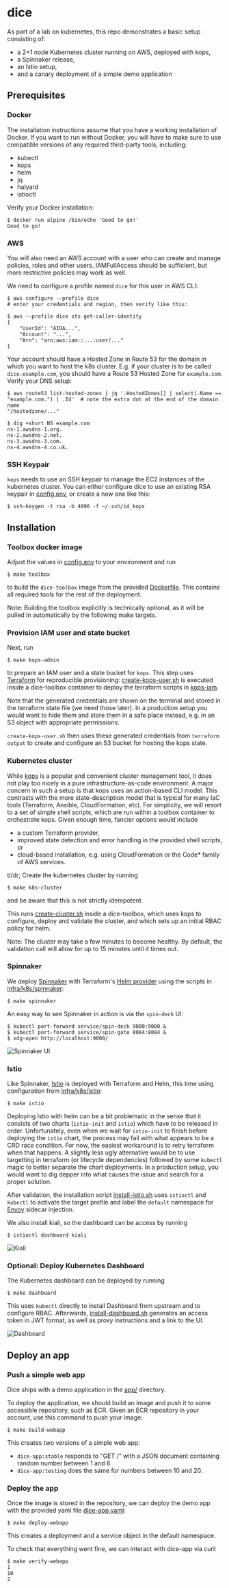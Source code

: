 # dice
As part of a lab on kubernetes, this repo demonstrates a basic setup consisting of:
* a 2+1 node Kubernetes cluster running on AWS, deployed with kops,
* a Spinnaker release,
* an Istio setup,
* and a canary deployment of a simple demo application

## Prerequisites

### Docker
The installation instructions assume that you have a working installation of Docker. If you want to run without Docker, you will have to make sure to use compatible versions of any required third-party tools, including:

* kubectl
* kops
* helm
* jq
* halyard
* istioctl

Verify your Docker installation:

	$ docker run alpine /bin/echo 'Good to go!'
	Good to go!

### AWS
You will also need an AWS account with a user who can create and manage policies, roles and other users. IAMFullAccess should be sufficient, but more restrictive policies may work as well.

We need to configure a profile named `dice` for this user in AWS CLI:

	$ aws configure --profile dice
	# enter your credentials and region, then verify like this:

	$ aws --profile dice sts get-caller-identity
	{
		"UserId": "AIDA...",
		"Account": "...",
		"Arn": "arn:aws:iam::...:user/..."
	}

Your account should have a Hosted Zone in Route 53 for the domain in which you want to host the k8s cluster. E.g. if your cluster is to be called `dice.example.com`, you should have a Route 53 Hosted Zone for `example.com`. Verify your DNS setup:

	$ aws route53 list-hosted-zones | jq '.HostedZones[] | select(.Name == "example.com.") | .Id'  # note the extra dot at the end of the domain name
	"/hostedzone/..."

	$ dig +short NS example.com
	ns-1.awsdns-1.org.
	ns-2.awsdns-2.net.
	ns-3.awsdns-3.com.
	ns-4.awsdns-4.co.uk.

### SSH Keypair
`kops` needs to use an SSH keypair to manage the EC2 instances of the kubernetes cluster. You can either configure dice to use an existing RSA keypair in [config.env](config.env), or create a new one like this:

	$ ssh-keygen -t rsa -b 4096 -f ~/.ssh/id_kops

## Installation

### Toolbox docker image
Adjust the values in [config.env](config.env) to your environment and run 

	$ make toolbox

to build the `dice-toolbox` image from the provided [Dockerfile](infra/Dockerfile). This contains all required tools for the rest of the deployment.

Note: Building the toolbox explicitly is technically optional, as it will be pulled in automatically by the following make targets.

### Provision IAM user and state bucket

Next, run

	$ make kops-admin

to prepare an IAM user and a state bucket for `kops`. This step uses [Terraform](https://www.terraform.io/) for reproducible provisioning: [create-kops-user.sh](infra/aws/create-kops-user.sh) is executed inside a dice-toolbox container to deploy the terraform scripts in [kops-iam](infra/aws/kops-iam).

Note that the generated credentials are shown on the terminal and stored in the terraform state file (we need those later). In a production setup you would want to hide them and store them in a safe place instead, e.g. in an S3 object with appropriate permissions.

`create-kops-user.sh` then uses these generated credentials from `terraform output` to create and configure an S3 bucket for hosting the kops state.

### Kubernetes cluster

While [kops](https://https://kops.sigs.k8s.io/) is a popular and convenient cluster management tool, it does not play too nicely in a pure infrastructure-as-code environment. A major concern in such a setup is that kops uses an action-based CLI model. This contrasts with the more state-description model that is typical for many IaC tools (Terraform, Ansible, CloudFormation, etc). For simplicity, we will resort to a set of simple shell scripts, which are run within a toolbox container to orchestrate kops. Given enough time, fancier options would include
* a custom Terraform provider,
* improved state detection and error handling in the provided shell scripts, or
* cloud-based installation, e.g. using CloudFormation or the Code* family of AWS services.

tl/dr; Create the kubernetes cluster by running

	$ make k8s-cluster

and be aware that this is not strictly idempotent.

This runs [create-cluster.sh](infra/k8s/create-cluster.sh) inside a dice-toolbox, which uses kops to configure, deploy and validate the cluster, and which sets up an initial RBAC policy for helm.

Note: The cluster may take a few minutes to become healthy. By default, the validation call will allow for up to 15 minutes until it times out.

### Spinnaker

We deploy [Spinnaker](https://spinnaker.io) with Terraform's [Helm provider](https://registry.terraform.io/providers/hashicorp/helm/latest/docs) using the scripts in [infra/k8s/spinnaker](infra/k8s/spinnaker/):

	$ make spinnaker

An easy way to see Spinnaker in action is via the `spin-deck` UI:

	$ kubectl port-forward service/spin-deck 9000:9000 &
	$ kubectl port-forward service/spin-gate 8084:8084 &
	$ xdg-open http://localhost:9000/

![Spinnaker UI](assets/spinnaker.png)
	
### Istio

Like Spinnaker, [Istio](https://istio.io/) is deployed with Terraform and Helm, this time using configuration from [infra/k8s/istio](infra/k8s/istio/):

	$ make istio

Deploying Istio with helm can be a bit problematic in the sense that it consists of two charts (`istio-init` and `istio`) which have to be released in order. Unfortunately, even when we wait for `istio-init` to finish before deploying the `istio` chart, the process may fail with what appears to be a CRD race condition. For now, the easiest workaround is to retry terraform when that happens. A slightly less ugly alternative would be to use targetting in terraform (or lifecycle dependencies) followed by some `kubectl` magic to better separate the chart deployments. In a production setup, you would want to dig depper into what causes the issue and search for a proper solution.

After validation, the installation script [install-istio.sh](infra/k8s/install-istio.sh) uses `istioctl` and `kubectl` to activate the target profile and label the `default` namespace for [Envoy](envoyproxy.io) sidecar injection.

We also install kiali, so the dashboard can be access by running

	$ istioctl dashboard kiali

![Kiali](assets/kiali.png)

### Optional: Deploy Kubernetes Dashboard

The Kubernetes dashboard can be deployed by running

	$ make dashboard

This uses `kubectl` directly to install Dashboard from upstream and to configure RBAC. Afterwards, [install-dashboard.sh](infra/k8s/install-dashboard.sh) generates an access token in JWT format, as well as proxy instructions and a link to the UI.

![Dashboard](assets/dashboard.png)

## Deploy an app

### Push a simple web app

Dice ships with a demo application in the [app/](app/) directory.

To deploy the application, we should build an image and push it to some accessible repository, such as ECR. Given an ECR repository in your account, use this command to push your image:

	$ make build-webapp

This creates two versions of a simple web app:
* `dice-app:stable` responds to "GET /" with a JSON document containing random number between 1 and 6
* `dice-app:testing` does the same for numbers between 10 and 20.

### Deploy the app

Once the image is stored in the repository, we can deploy the demo app with the provided yaml file [dice-app.yaml](app/dice-app.yaml):

	$ make deploy-webapp

This creates a deployment and a service object in the default namespace.

To check that everything went fine, we can interact with dice-app via curl:

	$ make verify-webapp
	1
	10
	2

